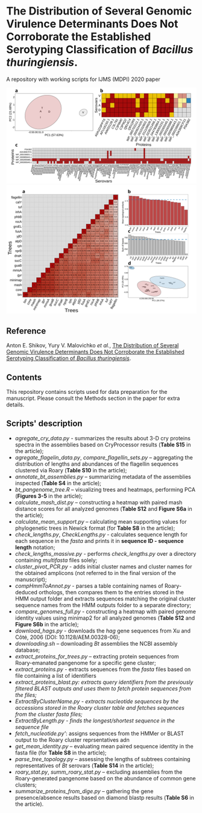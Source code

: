 # The Distribution of Several Genomic Virulence Determinants Does Not Corroborate the Established Serotyping Classification of *Bacillus thuringiensis*.
A repository with working scripts for IJMS (MDPI) 2020 paper


<img src="https://github.com/lab7arriam/IJMS_2020/blob/main/pics/Fig3.svg?sanitize=true">
<img src="https://github.com/lab7arriam/IJMS_2020/blob/main/pics/Fig5.svg?sanitize=true">

## Reference 

Anton E. Shikov, Yury V. Malovichko  *et al.*, [The Distribution of Several Genomic Virulence Determinants Does Not Corroborate the Established Serotyping Classification of *Bacillus thuringiensis*](https://www.mdpi.com/journal/ijms).
## Contents 

This repository contains scripts used for data preparation for the manuscript. Please consult the Methods section in the paper for extra details. 

## Scripts' description
<ul>
  <li><em>agregate_cry_data.py</em> - summarizes the results about 3-D cry proteins spectra in the assemblies based on CryProcessor results (<b>Table S15</b> in the article);</li>
  <li><em>agregate_flagelin_data.py</em>, <em>compare_flagellin_sets.py</em> – aggregating the distribution of lengths and abundances of the flagellin sequences clustered via Roary (<b>Table S10</b> in the article);</li>
  <li><em>annotate_bt_assemblies.py</em> – summarizing metadata of the assemblies inspected (<b>Table S4</b> in the article);</li>
  <li><em>bt_pangenome_tree.R</em> – visualizing trees and heatmaps, performing PCA (<b>Figures 3-5</b> in the article);</li>
  <li><em>calculate_mash_dist.py</em> – constructing a heatmap with paired mash distance scores for all analyzed genomes (<b>Table S12</b> and <b>Figure S6a</b> in the article);</li>
  <li><em>calculate_mean_support.py</em> – calculating mean supporting values for phylogenetic trees in Newick format (for <b>Table S8</b> in the article);</li>
  <li><em>check_lengths.py</em>, <em>CheckLengths.py</em> - calculates sequence length for each sequence in the <i>fasta</i> and prints it in <b>sequence ID - sequence length</b> notation;</li>
  <li><em>check_lengths_massive.py</em> - performs <i>check_lengths.py</i> over a directory containing <i>multifasta</i> files solely;</li>
  <li><em>cluster_pivot_PCR.py</em> - adds initial cluster names and cluster names for the obtained amplicons (not referred to in the final version of the manuscript);</li>
  <li><em>compHmmToAnnot.py</em> - parses a table containing names of Roary-deduced orthologs, then compares them to the entries stored in the HMM output folder and extracts sequences matching the original cluster sequence names from the HMM outputs folder to a separate directory;</li>
  <li><em>compare_genomes_full.py</em> - constructing a heatmap with paired genome identity values using minimap2 for all analyzed genomes (<b>Table S12</b> and <b>Figure S6b</b> in the article);</li>
  <li><em>download_hags.py</em> - downloads the <i>hag</i> gene sequences from Xu and Côté, 2006 (DOI: 10.1128/AEM.00328-06);</li>
  <li><em>downloading.sh</em> – downloading <em>Bt</em> assemblies the NCBI assembly database;</li>
  <li><em>extract_proteins_for_trees.py</em> – extracting protein sequences from Roary-emanated pangenome for a specific gene cluster;</li>
  <li><em>extract_proteins.py</em> - extracts sequences from the <i>fasta</i> files based on file containing a list of identifiers</li>
  <li><em>extract_proteins_blast.py: extracts query identifiers from the previously filtered BLAST outputs and uses them to fetch protein sequences from the <i?multifasta</i> files;</li>
  <li><em>ExtractByClusterName.py</em> - extracts nucleotide sequences by the accessions stored in the Roary cluster table and fetches sequences from the cluster <i>fasta</i> files;</li>
  <li><em>ExtractByLength.py</em> - finds the longest/shortest sequence in the sequence file</em></li>
  <li><em>fetch_nucleotide.py'</em>: assigns sequences from the HMMer or BLAST output to the Roary cluster reprsentatives adn</li>
  <li><em>get_mean_identity.py</em> – evaluating mean paired sequence identity in the fasta file (for <b>Table S8</b> in the article);</li>
  <li><em>parse_tree_topology.py</em> – assessing the lengths of subtrees containing representatives of <em>Bt</em> serovars (<b>Table S14</b> in the article);</li>
  <li><em>roary_stat.py</em>, <em>summ_roary_stat.py</em> – excluding assemblies from the Roary-generated pangenome based on the abundance of common gene clusters;</li>
  <li><em>summarize_proteins_from_dige.py</em> – gathering the gene presence/absence results based on diamond blastp results (<b>Table S6</b> in the article).</li>
</ul>
